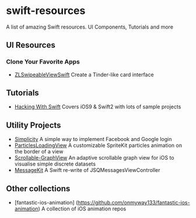 # swift-resources
A list of amazing Swift resources. UI Components, Tutorials and more

## UI Resources

### Clone Your Favorite Apps
* [ZLSwipeableViewSwift](https://github.com/zhxnlai/ZLSwipeableViewSwift) Create a Tinder-like card interface 

## Tutorials 
* [Hacking With Swift](https://www.hackingwithswift.com/) Covers iOS9 & Swift2 with lots of sample projects

## Utility Projects
* [Simplicity](https://github.com/SimplicityMobile/Simplicity) A simple way to implement Facebook and Google login 
* [ParticlesLoadingView](https://github.com/BalestraPatrick/ParticlesLoadingView) A customizable SpriteKit particles animation on the border of a view
* [Scrollable-GraphView](https://github.com/philackm/Scrollable-GraphView) An adaptive scrollable graph view for iOS to visualise simple discrete datasets
* [MessageKit](https://github.com/MessageKit/MessageKit) A Swift re-write of JSQMessagesViewController

## Other collections
* [fantastic-ios-animation] (https://github.com/onmyway133/fantastic-ios-animation)  A collection of iOS animation repos

